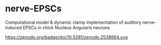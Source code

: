 # nerve-EPSCs
Computational model &amp; dynamic clamp implementation of auditory nerve-induced EPSCs in chick Nucleus Angularis neurons

https://zenodo.org/badge/doi/10.5281/zenodo.2538664.svg
